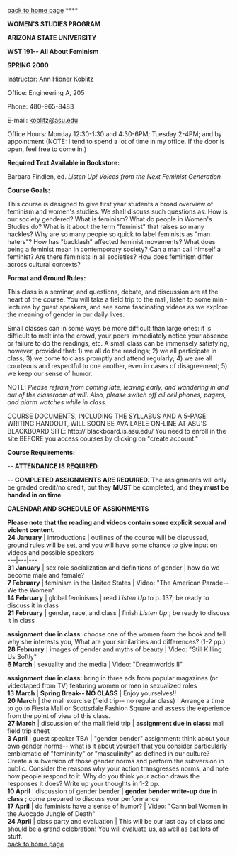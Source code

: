 [back to home page](../index.html) ****

**WOMEN'S STUDIES PROGRAM**

**ARIZONA STATE UNIVERSITY**  
    


**WST 191-- All About Feminism**

**SPRING 2000**

Instructor: Ann Hibner Koblitz

Office: Engineering A, 205

Phone: 480-965-8483

E-mail: koblitz@asu.edu

Office Hours: Monday 12:30-1:30 and 4:30-6PM; Tuesday 2-4PM; and by
appointment (NOTE: I tend to spend a lot of time in my office. If the door is
open, feel free to come in.)  


**Required Text Available in Bookstore:**

Barbara Findlen, ed. _Listen Up! Voices from the Next Feminist Generation_  


**Course Goals:**

This course is designed to give first year students a broad overview of
feminism and women's studies. We shall discuss such questions as: How is our
society gendered? What is feminism? What do people in Women's Studies do? What
is it about the term "feminist" that raises so many hackles? Why are so many
people so quick to label feminists as "man haters"? How has "backlash"
affected feminist movements? What does being a feminist mean in contemporary
society? Can a man call himself a feminist? Are there feminists in all
societies? How does feminism differ across cultural contexts?  


**Format and Ground Rules:**

This class is a seminar, and questions, debate, and discussion are at the
heart of the course. You will take a field trip to the mall, listen to some
mini-lectures by guest speakers, and see some fascinating videos as we explore
the meaning of gender in our daily lives.

Small classes can in some ways be more difficult than large ones: it is
difficult to melt into the crowd, your peers immediately notice your absence
or failure to do the readings, etc. A small class can be immensely satisfying,
however, provided that: 1) we all do the readings; 2) we all participate in
class; 3) we come to class promptly and attend regularly; 4) we are all
courteous and respectful to one another, even in cases of disagreement; 5) we
keep our sense of humor.  


NOTE: _Please refrain from coming late, leaving early, and wandering in and
out of the classroom at will. Also, please switch off all cell phones, pagers,
and alarm watches while in class._  


COURSE DOCUMENTS, INCLUDING THE SYLLABUS AND A 5-PAGE WRITING HANDOUT, WILL
SOON BE AVAILABLE ON-LINE AT ASU'S BLACKBOARD SITE: http://
blackboard.is.asu.edu/ You need to enroll in the site BEFORE you access
courses by clicking on "create account."  


**Course Requirements:**  


\-- **ATTENDANCE IS REQUIRED.**  


\-- **COMPLETED ASSIGNMENTS ARE REQUIRED.** The assignments will only be
graded credit/no credit, but they **MUST** be completed, and **they must be
handed in on time**.  
    
    


**CALENDAR AND SCHEDULE OF ASSIGNMENTS**  


**Please note that the reading and videos contain some explicit sexual and
violent content.**  
  **24 January** |  introductions | outlines of the course will be discussed,
ground rules will be set, and you will have some chance to give input on
videos and possible speakers  
---|---|---  
**31 January** |  sex role socialization and definitions of gender | how do we
become male and female?  
**7 February** |  feminism in the United States | Video: "The American
Parade-- We the Women"  
**14 February** |  global feminisms | read _Listen Up_ to p. 137; be ready to
discuss it in class  
**21 February** |  gender, race, and class | finish _Listen Up_ ; be ready to
discuss it in class

**assignment due in class:** choose one of the women from the book and tell
why she interests you, What are your similarities and differences? (1-2 pp.)  
**28 February** |  images of gender and myths of beauty | Video: "Still
Killing Us Softly"  
**6 March** |  sexuality and the media | Video: "Dreamworlds II"

**assignment due in class:** bring in three ads from popular magazines (or
videotaped from TV) featuring women or men in sexualized roles  
**13 March** | **Spring Break-- NO CLASS** |  Enjoy yourselves!!  
**20 March** |  the mall exercise (field trip-- no regular class) | Arrange a
time to go to Fiesta Mall or Scottsdale Fashion Square and assess the
experience from the point of view of this class.  
**27 March** |  discussion of the mall field trip | **assignment due in
class:** mall field trip sheet  
**3 April** |  guest speaker TBA | "gender bender" assignment: think about
your own gender norms-- what is it about yourself that you consider
particularly emblematic of "femininity" or "masculinity" as defined in our
culture? Create a subversion of those gender norms and perform the subversion
in public. Consider the reasons why your action transgresses norms, and note
how people respond to it. Why do you think your action draws the responses it
does? Write up your thoughts in 1-2 pp.  
**10 April** |  discussion of gender bender | **gender bender write-up due in
class** ; come prepared to discuss your performance  
**17 April** |  do feminists have a sense of humor? | Video: "Cannibal Women
in the Avocado Jungle of Death"  
**24 April** |  class party and evaluation  | This will be our last day of
class and should be a grand celebration! You will evaluate us, as well as eat
lots of stuff.  
[back to home page](../index.html)

